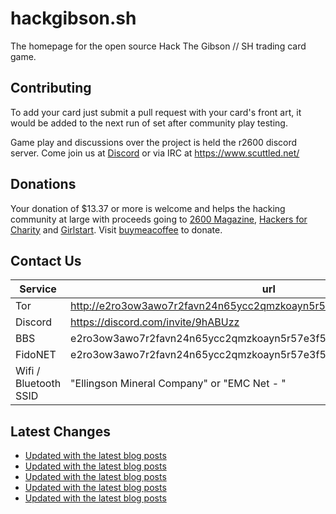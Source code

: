 # hackgibson.sh
The homepage for the open source Hack The Gibson // SH trading card game.


## Contributing

To add your card just submit a pull request with your card's front art, it would be added to the next run of set after community play testing.

Game play and discussions over the project is held the r2600 discord server. Come join us at [Discord](https://discord.com/invite/9hABUzz) or via IRC at https://www.scuttled.net/


## Donations

Your donation of $13.37 or more is welcome and helps the hacking community at large with proceeds going to [2600 Magazine](https://2600.com/), [Hackers for Charity](https://hackersforcharity.org) and [Girlstart](https://girlstart.org).  Visit [buymeacoffee](https://www.buymeacoffee.com/hackgibson.sh) to donate.


## Contact Us

Service | url
-|-
Tor | http://e2ro3ow3awo7r2favn24n65ycc2qmzkoayn5r57e3f56nvjwdcgg32ad.onion
Discord | https://discord.com/invite/9hABUzz
BBS | e2ro3ow3awo7r2favn24n65ycc2qmzkoayn5r57e3f56nvjwdcgg32ad.onion:23
FidoNET | e2ro3ow3awo7r2favn24n65ycc2qmzkoayn5r57e3f56nvjwdcgg32ad.onion:24554
Wifi / Bluetooth SSID | "Ellingson Mineral Company" or "EMC Net - <fidonet address>"

## Latest Changes
<!-- BLOG-POST-LIST:START -->
- [Updated with the latest blog posts](https://github.com/DFW2600/hackgibson.sh/commit/7239a1cd6e3b3bf1721f0e8b5c072eddb7c03e38)
- [Updated with the latest blog posts](https://github.com/DFW2600/hackgibson.sh/commit/743025d4a6b992589a76f8b9215a36ac1065f43f)
- [Updated with the latest blog posts](https://github.com/DFW2600/hackgibson.sh/commit/ebd770cdead8a3f8a3789f66f5b2c1f64e8de4c9)
- [Updated with the latest blog posts](https://github.com/DFW2600/hackgibson.sh/commit/688f92b2b38cb6f1e7311ee55430cc76e61cd9fb)
- [Updated with the latest blog posts](https://github.com/DFW2600/hackgibson.sh/commit/99751b2a02930f0a7e4379cfad633b53e6f75ab1)
<!-- BLOG-POST-LIST:END -->
